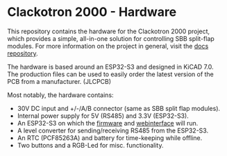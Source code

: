 # Clackotron 2000 - Hardware
This repository contains the hardware for the Clackotron 2000 project, which provides a simple, all-in-one solution for controlling SBB split-flap modules. For more information on the project in general, visit the [docs repository](https://github.com/clackotron/clackotron_docs).

The hardware is based around an ESP32-S3 and designed in KiCAD 7.0. The production files can be used to easily order the latest version of the PCB from a manufacturer. (JLCPCB)

Most notably, the hardware contains:
* 30V DC input and +/-/A/B connector (same as SBB split flap modules).
* Internal power supply for 5V (RS485) and 3.3V (ESP32-S3).
* An ESP32-S3 on which the [firmware](https://github.com/clackotron/clackotron_firmware) and [webinterface](https://github.com/clackotron/clackotron_webinterface) will run.
* A level converter for sending/receiving RS485 from the ESP32-S3.
* An RTC (PCF85263A) and battery for time-keeping while offline.
* Two buttons and a RGB-Led for misc. functionality.
